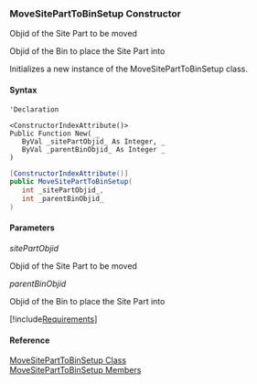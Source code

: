 ﻿### MoveSitePartToBinSetup Constructor

Objid of the Site Part to be moved

Objid of the Bin to place the Site Part into

Initializes a new instance of the MoveSitePartToBinSetup class.

#### Syntax

```vbnet
'Declaration

<ConstructorIndexAttribute()>
Public Function New( _
   ByVal _sitePartObjid_ As Integer, _
   ByVal _parentBinObjid_ As Integer _
)
```

```csharp
[ConstructorIndexAttribute()]
public MoveSitePartToBinSetup( 
   int _sitePartObjid_,
   int _parentBinObjid_
)
```

#### Parameters

_sitePartObjid_

Objid of the Site Part to be moved

_parentBinObjid_

Objid of the Bin to place the Site Part into

[!include[Requirements](../partials/requirements.md)]

#### Reference

[MoveSitePartToBinSetup Class](FChoice.Toolkits.Clarify~FChoice.Toolkits.Clarify.Interfaces.MoveSitePartToBinSetup.md)  
[MoveSitePartToBinSetup Members](FChoice.Toolkits.Clarify~FChoice.Toolkits.Clarify.Interfaces.MoveSitePartToBinSetup_members.md)
